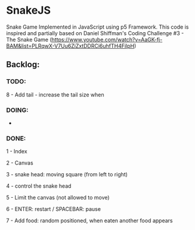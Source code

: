 # SnakeJS
Snake Game Implemented in JavaScript using p5 Framework.
This code is inspired and partially based on Daniel Shiffman's Coding Challenge #3 - The Snake Game (https://www.youtube.com/watch?v=AaGK-fj-BAM&list=PLRqwX-V7Uu6ZiZxtDDRCi6uhfTH4FilpH)

## Backlog:

### TODO:

8 - Add tail - increase the tail size when 

### DOING:

-

### DONE:

1 - Index

2 - Canvas

3 - snake head: moving square (from left to right)

4 - control the snake head

5 - Limit the canvas (not allowed to move)

6 - ENTER: restart / SPACEBAR: pause

7 - Add food: random positioned, when eaten another food appears
